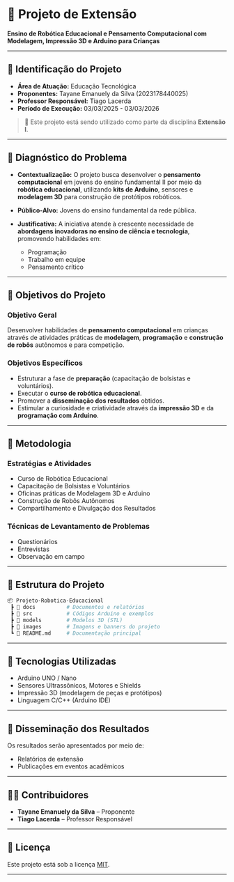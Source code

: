 # 🤖 Projeto de Extensão

**Ensino de Robótica Educacional e Pensamento Computacional com Modelagem, Impressão 3D e Arduino para Crianças**

---

## 📌 Identificação do Projeto

* **Área de Atuação:** Educação Tecnológica
* **Proponentes:** Tayane Emanuely da Silva (2023178440025)
* **Professor Responsável:** Tiago Lacerda
* **Período de Execução:** 03/03/2025 - 03/03/2026

> 📝 Este projeto está sendo utilizado como parte da disciplina **Extensão I**.

---

## 🧩 Diagnóstico do Problema

* **Contextualização:**
  O projeto busca desenvolver o **pensamento computacional** em jovens do ensino fundamental II por meio da **robótica educacional**, utilizando **kits de Arduino**, sensores e **modelagem 3D** para construção de protótipos robóticos.

* **Público-Alvo:**
  Jovens do ensino fundamental da rede pública.

* **Justificativa:**
  A iniciativa atende à crescente necessidade de **abordagens inovadoras no ensino de ciência e tecnologia**, promovendo habilidades em:

  * Programação
  * Trabalho em equipe
  * Pensamento crítico

---

## 🎯 Objetivos do Projeto

### Objetivo Geral

Desenvolver habilidades de **pensamento computacional** em crianças através de atividades práticas de **modelagem**, **programação** e **construção de robôs** autônomos e para competição.

### Objetivos Específicos

* Estruturar a fase de **preparação** (capacitação de bolsistas e voluntários).
* Executar o **curso de robótica educacional**.
* Promover a **disseminação dos resultados** obtidos.
* Estimular a curiosidade e criatividade através da **impressão 3D** e da **programação com Arduino**.

---

## 🔬 Metodologia

### Estratégias e Atividades

* Curso de Robótica Educacional
* Capacitação de Bolsistas e Voluntários
* Oficinas práticas de Modelagem 3D e Arduino
* Construção de Robôs Autônomos
* Compartilhamento e Divulgação dos Resultados

### Técnicas de Levantamento de Problemas

* Questionários
* Entrevistas
* Observação em campo

---

## 📂 Estrutura do Projeto

```bash
📦 Projeto-Robotica-Educacional
 ┣ 📁 docs          # Documentos e relatórios
 ┣ 📁 src           # Códigos Arduino e exemplos
 ┣ 📁 models        # Modelos 3D (STL)
 ┣ 📁 images        # Imagens e banners do projeto
 ┗ 📄 README.md     # Documentação principal
```

---

## 🚀 Tecnologias Utilizadas

* Arduino UNO / Nano
* Sensores Ultrassônicos, Motores e Shields
* Impressão 3D (modelagem de peças e protótipos)
* Linguagem C/C++ (Arduino IDE)

---

## 📢 Disseminação dos Resultados

Os resultados serão apresentados por meio de:

* Relatórios de extensão
* Publicações em eventos acadêmicos

---

## 👩‍💻 Contribuidores

* **Tayane Emanuely da Silva** – Proponente
* **Tiago Lacerda** – Professor Responsável

---

## 📜 Licença

Este projeto está sob a licença [MIT](LICENSE).

---
